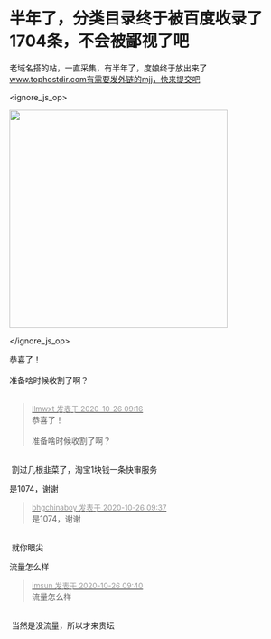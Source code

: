 # 半年了，分类目录终于被百度收录了1704条，不会被鄙视了吧


老域名搭的站，一直采集，有半年了，度娘终于放出来了<br />
www.tophostdir.com有需要发外链的mjj，快来提交吧<br />

<ignore_js_op>

<img id="aimg_140746" aid="140746" src="static/image/common/none.gif" zoomfile="forum.php?mod=attachment&aid=MTQwNzQ2fDBmYWMxYjYzfDE2MDk1Nzg4MDl8NDczNDR8NzU4NDUz&noupdate=yes&nothumb=yes" file="forum.php?mod=attachment&aid=MTQwNzQ2fDBmYWMxYjYzfDE2MDk1Nzg4MDl8NDczNDR8NzU4NDUz&noupdate=yes" class="zoom" onclick="zoom(this, this.src, 0, 0, 0)" width="386" id="aimg_140746" inpost="1" onmouseover="showMenu({'ctrlid':this.id,'pos':'12'})" />

<div class="tip tip_4 aimg_tip" id="aimg_140746_menu" style="position: absolute; display: none" disautofocus="true">
<div class="xs0">
<p><strong>QQ截图20201026090926.png</strong> <em class="xg1">(97.03 KB, 下载次数: 1)</em></p>
<p>
<a href="forum.php?mod=attachment&amp;aid=MTQwNzQ2fDBmYWMxYjYzfDE2MDk1Nzg4MDl8NDczNDR8NzU4NDUz&amp;nothumb=yes" target="_blank">下载附件</a>

</p>

<p class="xg1 y">2020-10-26 09:10 上传</p>

</div>
<div class="tip_horn"></div>
</div>

</ignore_js_op>
<br />


恭喜了！<br />
<br />
准备啥时候收割了啊？<br />
<br />
<img src="static/image/smiley/default/titter.gif" smilieid="9" border="0" alt="" /><img src="static/image/smiley/default/titter.gif" smilieid="9" border="0" alt="" /><img src="static/image/smiley/default/titter.gif" smilieid="9" border="0" alt="" />

<div class="quote"><blockquote><font size="2"><a href="https://www.hostloc.com/forum.php?mod=redirect&amp;goto=findpost&amp;pid=9352426&amp;ptid=758453" target="_blank"><font color="#999999">llmwxt 发表于 2020-10-26 09:16</font></a></font><br />
恭喜了！<br />
<br />
准备啥时候收割了啊？</blockquote></div><br />
<img src="static/image/smiley/yct/001.gif" smilieid="48" border="0" alt="" /> 割过几根韭菜了，淘宝1块钱一条快审服务<img src="static/image/smiley/yct/010.gif" smilieid="41" border="0" alt="" />

是1074，谢谢

<div class="quote"><blockquote><font size="2"><a href="https://www.hostloc.com/forum.php?mod=redirect&amp;goto=findpost&amp;pid=9352531&amp;ptid=758453" target="_blank"><font color="#999999">bhgchinaboy 发表于 2020-10-26 09:37</font></a></font><br />
是1074，谢谢</blockquote></div><br />
<img src="static/image/smiley/yct/014.gif" smilieid="45" border="0" alt="" /> 就你眼尖

流量怎么样<img src="static/image/smiley/default/smile.gif" smilieid="1" border="0" alt="" />

<div class="quote"><blockquote><font size="2"><a href="https://www.hostloc.com/forum.php?mod=redirect&amp;goto=findpost&amp;pid=9352544&amp;ptid=758453" target="_blank"><font color="#999999">imsun 发表于 2020-10-26 09:40</font></a></font><br />
流量怎么样</blockquote></div><br />
<img src="static/image/smiley/yct/008.gif" smilieid="39" border="0" alt="" /> 当然是没流量，所以才来贵坛
